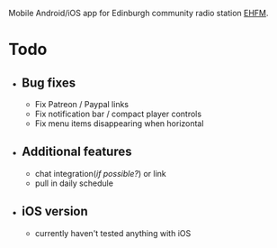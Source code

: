 Mobile Android/iOS app for Edinburgh community radio station [EHFM](https://ehfm.live). 

# Todo
- ## Bug fixes
    - Fix Patreon / Paypal links
    - Fix notification bar / compact player controls
    - Fix menu items disappearing when horizontal 
- ## Additional features
    - chat integration(_if possible?_) or link
    - pull in daily schedule
- ## iOS version
    - currently haven't tested anything with iOS
